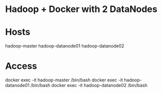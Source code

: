 # Hadoop + Docker with 2 DataNodes

# Hosts
hadoop-master
hadoop-datanode01
hadoop-datanode02

# Access
docker exec -it hadoop-master /bin/bash
docker exec -it hadoop-datanode01 /bin/bash
docker exec -it hadoop-datanode02 /bin/bash
